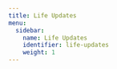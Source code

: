 ```yaml
---
title: Life Updates
menu:
  sidebar:
    name: Life Updates
    identifier: life-updates
    weight: 1
---
```

